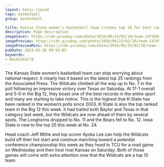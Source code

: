 ```yaml
---
layout: basic.liquid
tags: basketball
group: basketball

title: Kansas State women’s basketball team crashes top 10 for best ranking in two decades
description: Page description
imageCover: https://cdn.pixabay.com/photo/2016/06/23/02/10/team-1474506_1280.jpg
imagePreview: https://cdn.pixabay.com/photo/2016/06/23/02/10/team-1474506_1280.jpg
imagePreviewMini: https://cdn.pixabay.com/photo/2016/06/23/02/10/team-1474506_1280.jpg
pubDate: 2024-01-16 09:53:03
keywords:
- Basketball8
---
```


The Kansas State women’s basketball team can stop worrying about national respect. It clearly has it based on the latest top 25 rankings from the Associated Press. The Wildcats climbed all the way up to No. 7 in the poll following an impressive victory over Texas on Saturday. At 17-1 overall and 5-0 in the Big 12, they boast one of the best records in the entire sport and many are starting to take notice. This is the highest that K-State has been ranked in the women’s polls since 2003. K-State is also the top ranked team in the Big 12 this week. It had trailed both Baylor and Texas in that category last week, but the Wildcats are now ahead of them by several spots. The Longhorns dropped to No. 11 and the Bears fell to No. 12. Iowa State is new to the top 25 this week at No. 24.

Head coach Jeff Mittie and top scorer Ayoka Lee can help the Wildcats build off their hot start and continue marching toward a potential conference championship this week as they head to TCU for a road game on Wednesday and then host rival Kansas on Saturday. Both of those games will come with extra attention now that the Wildcats are a top 10 team.
